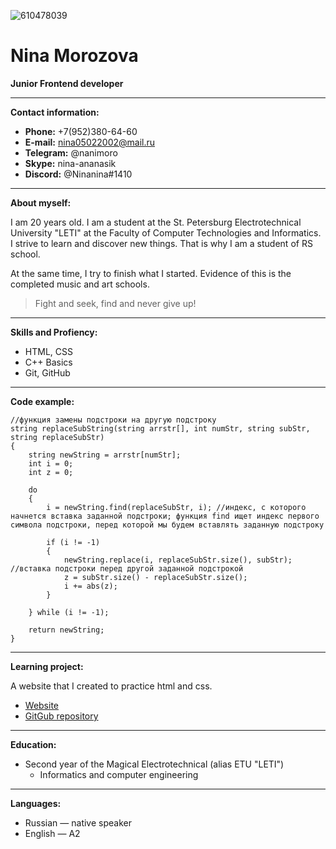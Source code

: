 ![610478039](https://user-images.githubusercontent.com/57724541/160100611-9d4fd009-b95f-4052-aa9b-1be65d8acee1.jpeg) 
# Nina Morozova

**Junior Frontend developer**

---

**Contact information:**
* **Phone:** +7(952)380-64-60
* **E-mail:** nina05022002@mail.ru
* **Telegram:** @nanimoro
* **Skype:** nina-ananasik
* **Discord:** @Ninanina#1410

---

**About myself:**

I am 20 years old. I am a student at the St. Petersburg Electrotechnical University "LETI" at the Faculty of Computer Technologies and Informatics. I strive to learn and discover new things. That is why I am a student of RS school.

At the same time, I try to finish what I started. Evidence of this is the completed music and art schools.
> Fight and seek, find and never give up!

---

**Skills and Profiency:**
* HTML, CSS
* C++ Basics
* Git, GitHub

---

**Code example:**
```
//функция замены подстроки на другую подстроку
string replaceSubString(string arrstr[], int numStr, string subStr, string replaceSubStr)
{
	string newString = arrstr[numStr];
	int i = 0;
	int z = 0;

	do
	{
		i = newString.find(replaceSubStr, i); //индекс, с которого начнется вставка заданной подстроки; функция find ищет индекс первого символа подстроки, перед которой мы будем вставлять заданную подстроку

		if (i != -1)
		{
			newString.replace(i, replaceSubStr.size(), subStr);      //вставка подстроки перед другой заданной подстрокой
			z = subStr.size() - replaceSubStr.size();
			i += abs(z); 
		}

	} while (i != -1);

	return newString;
}
```

---

**Learning project:**

A website that I created to practice html and css.

* [Website](https://naninanina.github.io/Painting-1920-1930/)
* [GitGub repository](https://github.com/Naninanina/Painting-1920-1930)

---

**Education:**

* Second year of the Magical Electrotechnical (alias ETU "LETI")
	+ Informatics and computer engineering

---

**Languages:**

* Russian — native speaker
* English — A2
